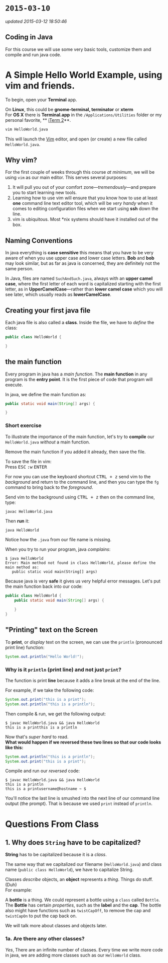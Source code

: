 # `2015-03-10`
*updated 2015-03-12 18:50:46*

## Coding in Java

For this course we will use some very basic tools, customize them and compile
and run java code.

# A Simple Hello World Example, using vim and friends.

To begin, open your **Terminal** app.

On **Linux**, this could be **gnome-terminal, terminator** or **xterm**  
For **OS X** there is **Terminal.app** in the `/Applications/Utilities`
folder or my personal favorite, ** [iTerm 2][]**.

```sh
vim HelloWorld.java
```

This will launch the [Vim][] editor, and open (or create) a new file called
`HelloWorld.java`.

## Why vim?

For the first couple of weeks through this course *at minimum*, we will be using
`vim` as our main editor. This serves several purposes:

1. It will pull you out of your comfort zone—*tremendously*—and prepare you to
    start learning new tools.
2. Learning how to use vim will ensure that you know how to use at least **one**
    command line text editor tool, which will be *very handy* when it comes to
    editing configuration files when we start using **ssh** down the line.
3. vim is ubiquitous. Most *nix systems should have it installed out of the box.


## Naming Conventions

In java everything is **case sensitive** this means that you have to be very
aware of when you use upper case and lower case letters. **Bob** and **bob** may
look similar, but as far as java is concerned, they are definitely not the same
person.

In Java, files are named `SuchAndSuch.java`, always with an **upper camel
case**, where the first letter of each word is capitalized starting with the
first letter, as in **UpperCamelCase**—rather than **lower camel case** which
you will see later, which usually reads as **lowerCamelCase**.

## Creating your first java file

Each java file is also called a **class**. Inside the file, we have to *define*
the class:

```java
public class HelloWorld {

}
```

## the main function

Every program in java has a *main function*.
The **main function** in any program is the **entry point**. It is the first
piece of code that program will execute.

In java, we define the main function as:

```java
public static void main(String[] args) {

}
```


### Short exercise

To illustrate the importance of the main function, let's try to **compile** our
`HelloWorld.java` *without* a main function.

Remove the main function if you added it already, then save the file.

To save the file in vim:  
Press <kbd>ESC</kbd> <kbd>:w</kbd> <kbd>ENTER</kbd>

For now you can use the keyboard shortcut <kbd>CTRL + z</kbd> send vim to the
*background* and return to the command line, and then you can type the `fg`
command to bring back to the *foreground*.

Send vim to the background using <kbd>CTRL + z</kbd> then on the command line,
type:

```sh
javac HelloWorld.java
```

Then **run** it:

```
java HelloWorld
```

Notice how the `.java` from our file name is missing.

When you try to run your program, java *complains*:

```
$ java HelloWorld
Error: Main method not found in class HelloWorld, please define the main method as:
   public static void main(String[] args)
```

Because java is very **safe** it gives us very helpful error messages.
Let's put the main function back into our code:

```java
public class HelloWorld {
    public static void main(String[] args) {

    }
}
```

## "Printing" text on the Screen

To **print**, or *display* text on the screen, we can use the `println`
(pronounced print line) function:

```java
System.out.println("Hello World!");
```

### Why is it `println` (print line) and not just `print`?

The function is print **line** because it adds a line break at the end of
the line.

For example, if we take the following code:

```java
System.out.print("this is a print");
System.out.println("this is a println");
```

Then compile & run, we get the following output:
```
$ javac HelloWorld.java && java HelloWorld
this is a printthis is a println
```

Now that's *super hard* to read.  
**What would happen if we reversed these two
lines so that our code looks like this:**

```java
System.out.println("this is a println");
System.out.print("this is a print");
```

Compile and run our *reversed* code:

```
$ javac HelloWorld.java && java HelloWorld
this is a println
this is a printusername@hostname ~ $
```

You'll notice the last line is smushed into the next line of our command line
output (the prompt). That is because we used `print` instead of `println`.



# Questions From Class

## 1. Why does `String` have to be capitalized?
**String** has to be capitalized because it is a *class*.

The same way that we capitalized our filename (`HelloWorld.java`) and class name
(`public class HelloWorld`), we have to capitalize String.

Classes *describe* objects, an **object** represents a *thing*. Things do stuff. (Duh)  
For example:

A **bottle** is a thing. We could represent a bottle using a `class` called
`Bottle`. The **Bottle** has certain *properties*, such as the **label** and the
**cap**. The bottle also might have functions such as `twistCapOff`, to remove the
cap and `twistCapOn` to put the cap back on.

We will talk more about classes and objects later.

### 1a. Are there any other classes?

*Yes*, There are an infinite number of classes. Every time we write more code in java,
we are adding more classes such as our `HelloWorld` class.

[Vim]: http://www.vim.org/
[iTerm 2]: http://iterm2.com/
